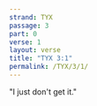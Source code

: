 ```yaml
---
strand: TYX
passage: 3
part: 0
verse: 1
layout: verse
title: "TYX 3:1"
permalink: /TYX/3/1/
---
```

"I just don't get it."
